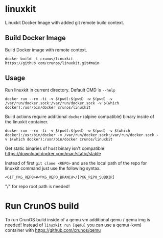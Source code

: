 # linuxkit

Linuxkit Docker Image with added git remote build context. 

## Build Docker Image

Build Docker image with remote context.
```
docker build -t crunos/linuxkit https://github.com/crunos/linuxkit.git#main
```

## Usage

Run linuxkit in current directory. Default CMD is `--help`
```
docker run --rm -ti -v $(pwd):$(pwd) -w $(pwd) -v /var/run/docker.sock:/var/run/docker.sock -v $(which docker):/usr/bin/docker crunos/linuxkit 
```

Build actions require additional `docker` (alpine compatible) binary inside of the linuxkit container. 
```
docker run --rm -ti -v $(pwd):$(pwd) -w $(pwd) -v $(which docker):/usr/bin/docker -v /var/run/docker.sock:/var/run/docker.sock -v $(which docker):/usr/bin/docker crunos/linuxkit 
```
Get static binaries of host binary isn't compatible: https://download.docker.com/mac/static/stable

Instead of first `git clone <REPO>` and use the local path of the repo for linuxkit command just use the following syntax.
```
<GIT_PKG_REPO>#<PKG_REPO_BRANCH>/[PKG_REPO_SUBDIR]
```
"/" for repo root path is needed!

# Run CrunOS build

To run CrunOS build inside of a qemu vm additional qemu / qemu img is needed! 
Instead of `linuxkit run [qemu]` you can use a qemu(-kvm) container with https://github.com/crunos/qemu
